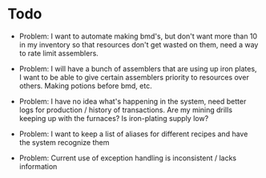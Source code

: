 # Todo

- Problem: I want to automate making bmd's, but don't want more than 10 in my inventory so that resources don't get wasted on them, need a way to rate limit assemblers. 

- Problem: I will have a bunch of assemblers that are using up iron plates, I want to be able to give certain assemblers
priority to resources over others. Making potions before bmd, etc.

- Problem: I have no idea what's happening in the system, need better logs for production / history of transactions. Are my mining drills keeping up with the furnaces? Is iron-plating supply low? 

- Problem: I want to keep a list of aliases for different recipes and have the system recognize them

- Problem: Current use of exception handling is inconsistent / lacks information